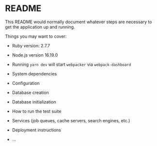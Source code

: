 # README

This README would normally document whatever steps are necessary to get the
application up and running.

Things you may want to cover:

* Ruby version: 2.7.7

* Node.js version 16.19.0

* Running `yarn dev` will start `webpacker` via `webpack-dashboard`

* System dependencies

* Configuration

* Database creation

* Database initialization

* How to run the test suite

* Services (job queues, cache servers, search engines, etc.)

* Deployment instructions

* ...
